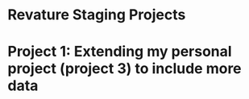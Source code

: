 # Revature Staging Projects

# Project 1: Extending my personal project (project 3) to include more data
